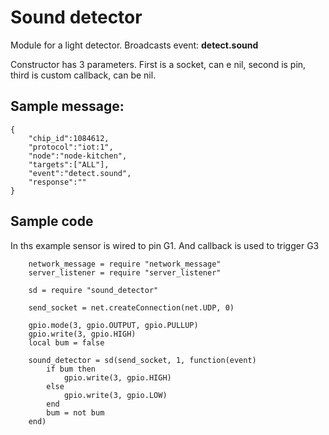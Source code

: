 # Sound detector

Module for a light detector. Broadcasts event: **detect.sound**

Constructor has 3 parameters. First is a socket, can e nil, second is pin, third is custom callback, can be nil.

## Sample message:

    {
        "chip_id":1084612,
        "protocol":"iot:1",
        "node":"node-kitchen",
        "targets":["ALL"],
        "event":"detect.sound",
        "response":""
    }

## Sample code

In ths example sensor is wired to pin G1. And callback is used to trigger G3

        network_message = require "network_message"
        server_listener = require "server_listener"
        
        sd = require "sound_detector"

        send_socket = net.createConnection(net.UDP, 0)
        
        gpio.mode(3, gpio.OUTPUT, gpio.PULLUP)
        gpio.write(3, gpio.HIGH)
        local bum = false
        
        sound_detector = sd(send_socket, 1, function(event)
            if bum then
                gpio.write(3, gpio.HIGH)
            else
                gpio.write(3, gpio.LOW)                
            end
            bum = not bum
        end)    
